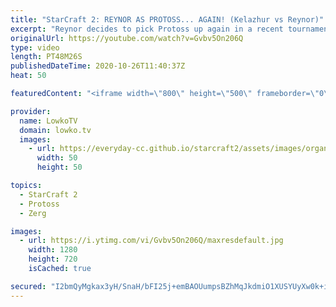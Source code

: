 ```yaml
---
title: "StarCraft 2: REYNOR AS PROTOSS... AGAIN! (Kelazhur vs Reynor)"
excerpt: "Reynor decides to pick Protoss up again in a recent tournament. In this video I cast a best-of-3 series at the professional level of StarCraft 2 between Kelazhur and Reynor, a Terran versus Protoss.  Become a YouTube member: https://lowko.tv/join Support my work on Patreon: http://www.patreon.com/lowkotv"
originalUrl: https://youtube.com/watch?v=Gvbv5On206Q
type: video
length: PT48M26S
publishedDateTime: 2020-10-26T11:40:37Z
heat: 50

featuredContent: "<iframe width=\"800\" height=\"500\" frameborder=\"0\" src=\"https://www.youtube.com/embed/Gvbv5On206Q\" allow=\"accelerometer; autoplay; encrypted-media; gyroscope; picture-in-picture\" allowfullscreen></iframe>"

provider:
  name: LowkoTV
  domain: lowko.tv
  images:
    - url: https://everyday-cc.github.io/starcraft2/assets/images/organizations/lowko.tv-50x50.jpg
      width: 50
      height: 50

topics:
  - StarCraft 2
  - Protoss
  - Zerg

images:
  - url: https://i.ytimg.com/vi/Gvbv5On206Q/maxresdefault.jpg
    width: 1280
    height: 720
    isCached: true

secured: "I2bmQyMgkax3yH/SnaH/bFI25j+emBAOUumpsBZhMqJkdmiO1XUSYUyXw0k+icnVn1TlQhU4yxqx8cHBtOkZjpBlVbYvMZaLgKpIFv5wiHLLwA00/PKIVKM3aZE0hBPTpxVdRYx0dlMybUD62HCH0nmOyiRvfOQW2MkgxA05AEZB7/1cqROHr281EKnrzoF62lipx3rPub1wsi3Jyk8iqslK36CFY4Jx5YRbnel/NPDCvmVKCwUn0Y/SkfhvBrn1NLDSTOVRlKHTpdIF5l4AzT9TFd8xTPrFbmgFfReH7rOYGmytKt4rUtvKBLTNLsXRYHJUh8737dGONyHMi3rJkfzvvpA8ETYWntOl7/iFQ/1U/1mSzTvt/x/wnqoh5ur7IVcBrNtNDmqv0NniS+YfxFi2dU+OR5G3P3zde23RUh1lrN2AYFrLOIg+4IfghzgS;jAZ6elfUwEUcqfewK4USXA=="
---
```


